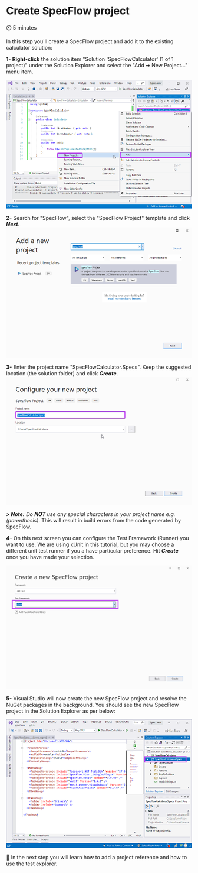 Create SpecFlow project
=======================

⏲️ 5 minutes

In this step you'll create a SpecFlow project and add it to the existing calculator solution:

<!-- <iframe width="560" height="315" src="https://www.youtube.com/embed/EbrZ3XDbkk8" frameborder="0" allow="accelerometer; autoplay; clipboard-write; encrypted-media; gyroscope; picture-in-picture" allowfullscreen></iframe> -->


**1-** **Right-click** the solution item "Solution 'SpecFlowCalculator' (1 of 1 project)" under the Solution Explorer and select the "Add ➡ New Project..." menu item.  

![Add new project menu](../_static/step3/add_new_project_menuv2.png)

**2-** Search for "SpecFlow", select the "SpecFlow Project" template and click ***Next***.  
![Add new SpecFlow project](../_static/step3/add_new_project_specflowv2.png)  

**3-** Enter the project name "SpecFlowCalculator.Specs". Keep the suggested location (the solution folder) and click ***Create***.  
![Configure SpecFlow Project](../_static/step3/configure_specflow_projectv2.png)

***> Note:** Do **NOT** use any special characters in your project name e.g. (parenthesis)*. This will result in build errors from the code generated by SpecFlow.

**4-** On this next screen you can configure the Test Framework (Runner) you want to use. We are using xUnit in this tutorial, but you may choose a different unit test runner if you a have particular preference. Hit ***Create*** once you have made your selection. 

![Configure SpecFlow Project Settings](../_static/step3/configure_specflow_project_settingsv2.png)  

**5-** Visual Studio will now create the new SpecFlow project and resolve the NuGet packages in the background.
You should see the new SpecFlow project in the Solution Explorer as per below:  

![SpecFlow Project Created](../_static/step3/solution_explorer_with_specsv2.png)

📄 In the next step you will learn how to add a project reference and how to use the test explorer.
